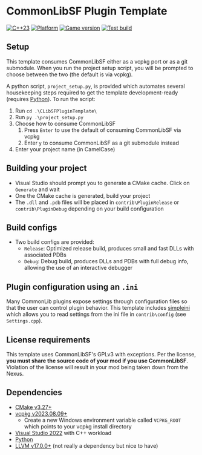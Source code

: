 # CommonLibSF Plugin Template

[![C++23](https://img.shields.io/static/v1?label=standard&message=c%2B%2B23&color=blue&logo=c%2B%2B&&logoColor=red&style=flat)](https://en.cppreference.com/w/cpp/compiler_support)
[![Platform](https://img.shields.io/static/v1?label=platform&message=windows&color=dimgray&style=flat&logo=windows)]()
[![Game version](https://img.shields.io/badge/game%20version-1.7.29-orange)]()
[![Test build](https://img.shields.io/github/actions/workflow/status/Starfield-Reverse-Engineering/CLibSFPluginTemplate/testbuild.yml)](https://github.com/Starfield-Reverse-Engineering/CLibSFPluginTemplate/actions/workflows/testbuild.yml)

## Setup

This template consumes CommonLibSF either as a vcpkg port or as a git submodule. When you run the project setup script, you will be prompted to choose between the two (the default is via vcpkg).

A python script, `project_setup.py`, is provided which automates several housekeeping steps required to get the template development-ready (requires [Python](https://www.python.org/download)). To run the script:

1. Run `cd .\CLibSFPluginTemplate\`
2. Run `py .\project_setup.py`
3. Choose how to consume CommonLibSF
   1. Press `Enter` to use the default of consuming CommonLibSF via vcpkg
   2. Enter `y` to consume CommonLibSF as a git submodule instead
4. Enter your project name (in CamelCase)

## Building your project

- Visual Studio should prompt you to generate a CMake cache. Click on `Generate` and wait
- One the CMake cache is generated, build your project
- The `.dll` and `.pdb` files will be placed in `contrib\PluginRelease` or `contrib\PluginDebug` depending on your build configuration

## Build configs

- Two build configs are provided:
  - `Release`: Optimized release build, produces small and fast DLLs with associated PDBs
  - `Debug`: Debug build, produces DLLs and PDBs with full debug info, allowing the use of an interactive debugger

## Plugin configuration using an `.ini`

Many CommonLib plugins expose settings through configuration files so that the user can control plugin behavior. This template includes [simpleini](https://github.com/brofield/simpleini) which allows you to read settings from the ini file in `contrib\config` (see `Settings.cpp`).

## License requirements

This template uses CommonLibSF's GPLv3 with exceptions. Per the license, **you must share the source code of your mod if you use CommonLibSF**. Violation of the license will result in your mod being taken down from the Nexus.

## Dependencies

- [CMake v3.27+](https://cmake.org/)
- [vcpkg v2023.08.09+](https://github.com/microsoft/vcpkg/releases)
  - Create a new Windows environment variable called `VCPKG_ROOT` which points to your vcpkg install directory
- [Visual Studio 2022](https://visualstudio.microsoft.com/downloads/) with C++ workload
- [Python](https://www.python.org/download)
- [LLVM v17.0.0+](https://github.com/llvm/llvm-project/releases) (not really a dependency but nice to have)
